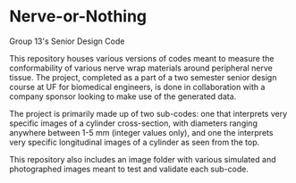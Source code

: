 # Nerve-or-Nothing
Group 13's Senior Design Code

This repository houses various versions of codes meant to measure the conformability of various nerve wrap materials around peripheral nerve tissue. The project, completed as a part of a two semester senior design course at UF for biomedical engineers, is done in collaboration with a company sponsor looking to make use of the generated data. 

The project is primarily made up of two sub-codes: one that interprets very specific images of a cylinder cross-section, with diameters ranging anywhere between 1-5 mm (integer values only), and one the interprets very specific longitudinal images of a cylinder as seen from the top.

This repository also includes an image folder with various simulated and photographed images meant to test and validate each sub-code.
